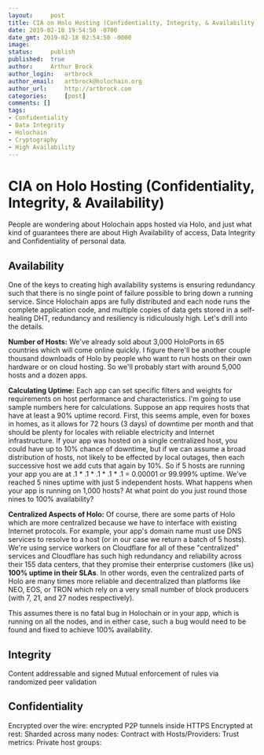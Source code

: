 ```yaml
---
layout: 	post
title: CIA on Holo Hosting (Confidentiality, Integrity, & Availability)
date: 2019-02-18 19:54:50 -0700
date_gmt: 2019-02-18 02:54:50 -0000
image: 		
status: 	publish
published: 	true
author: 	Arthur Brock
author_login: 	artbrock
author_email: 	artbrock@holochain.org
author_url: 	http://artbrock.com
categories: 	[post]
comments: []
tags:
- Confidentiality
- Data Integrity
- Holochain
- Cryptography
- High Availability
---
```


# CIA on Holo Hosting (Confidentiality, Integrity, & Availability)

People are wondering about Holochain apps hosted via Holo, and just what kind of guarantees there are about High Availability of access, Data Integrity and Confidentiality of personal data.

## Availability
One of the keys to creating high availability systems is ensuring redundancy such that there is no single point of failure possible to bring down a running service. Since Holochain apps are fully distributed and each node runs the complete application code, and multiple copies of data gets stored in a self-healing DHT, redundancy and resiliency is ridiculously high. Let's drill into the details.

**Number of Hosts:** We've already sold about 3,000 HoloPorts in 65 countries which will come online quickly. I figure there'll be another couple thousand downloads of Holo by people who want to run hosts on their own hardware or on cloud hosting. So we'll probably start with around 5,000 hosts and a dozen apps.

**Calculating Uptime:** Each app can set specific filters and weights for requirements on host performance and characteristics. I'm going to use sample numbers here for calculations. Suppose an app requires hosts that have at least a 90% uptime record. First, this seems ample, even for boxes in homes, as it allows for 72 hours (3 days) of downtime per month and that should be plenty for locales with reliable electricity and Internet infrastructure. If your app was hosted on a single centralized host, you could have up to 10% chance of downtime, but if we can assume a broad distribution of hosts, not likely to be effected by local outages, then each successive host we add cuts that again by 10%. So if 5 hosts are running your app you are at .1 * .1 * .1 * .1 * .1 = 0.00001 or 99.999% uptime. We've reached 5 nines uptime with just 5 independent hosts. What happens when your app is running on 1,000 hosts? At what point do you just round those nines to 100% availability?

**Centralized Aspects of Holo:** Of course, there are some parts of Holo which are more centralized because we have to interface with existing Internet protocols. For example, your app's domain name must use DNS services to resolve to a host (or in our case we return a batch of 5 hosts). We're using service workers on Cloudflare for all of these "centralized" services and Cloudflare has such high redundancy and reliability across their 155 data centers, that they promise their enterprise customers (like us) **100% uptime in their SLAs**. In other words, even the centralized parts of Holo are many times more reliable and decentralized than platforms like NEO, EOS, or TRON which rely on a very small number of block producers (with 7, 21, and 27 nodes respectively).

This assumes there is no fatal bug in Holochain or in your app, which is running on all the nodes, and in either case, such a bug would need to be found and fixed to achieve 100% availability.

## Integrity
Content addressable and signed
Mutual enforcement of rules via randomized peer validation


## Confidentiality
Encrypted over the wire: encrypted P2P tunnels inside HTTPS
Encrypted at rest:
Sharded across many nodes:
Contract with Hosts/Providers:
Trust metrics:
Private host groups:
